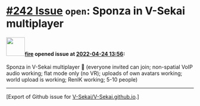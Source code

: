 # [\#242 Issue](https://github.com/V-Sekai/V-Sekai.github.io/issues/242) `open`: Sponza in V-Sekai multiplayer

#### <img src="https://avatars.githubusercontent.com/u/32321?u=c2e06a3d2b49a467aa907e54aa259516440267cc&v=4" width="50">[fire](https://github.com/fire) opened issue at [2022-04-24 13:56](https://github.com/V-Sekai/V-Sekai.github.io/issues/242):

Sponza in V-Sekai multiplayer 🥳 (everyone invited can join; non-spatial VoIP audio working; flat mode only (no VR); uploads of own avatars working; world upload is working; RenIK working; 5-10 people)




-------------------------------------------------------------------------------



[Export of Github issue for [V-Sekai/V-Sekai.github.io](https://github.com/V-Sekai/V-Sekai.github.io).]
